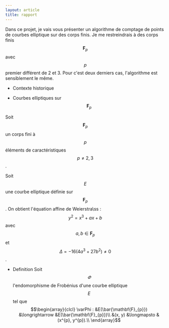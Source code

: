 ```yaml
---
layout: article
title: rapport
---
```


Dans ce projet, je vais vous présenter un algorithme de comptage de points de courbes elliptique sur des corps finis. Je me restreindrais à des corps finis $$\mathbf{F}_{p}$$ avec $$p$$ premier différent de 2 et 3. Pour c'est deux derniers cas, l'algorithme est sensiblement le même. 

- Contexte historique

- Courbes elliptiques sur $$\mathbf{F}_{p}$$

Soit $$\mathbf{F}_{p}$$ un corps fini à $$p$$ éléments de caractéristiques $$p\neq 2,3$$.

Soit $$E$$ une courbe elliptique définie sur $$\mathbf{F}_{p}$$. On obtient l'équation affine de Weierstra\ss : $$y^{2} = x^{3} + ax + b$$ avec $$a,b\in\mathbf{F}_{p}$$ et $$\Delta = -16(4a^{3} + 27b^{2}) \neq 0$$.

* Definition
Soit $$\varPhi$$ l'endomorphisme de Frobénius d'une courbe elliptique $$E$$tel que  
$$\begin{array}{clcl}
\varPhi : &E(\bar{\mathbf{F}_{p}}) &\longrightarrow &E(\bar{\mathbf{F}_{p}})\\
&(x, y) &\longmapsto	&(x^{p}, y^{p}).\\
\end{array}$$

